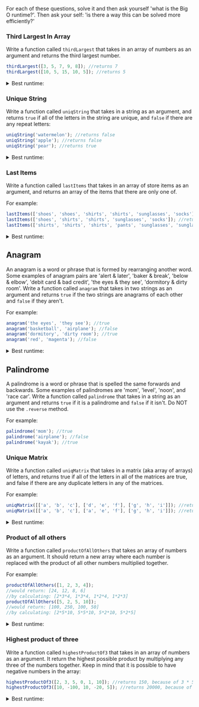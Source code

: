 For each of these questions, solve it and then ask yourself 'what is the Big O runtime?'. Then ask your self: 'is there a way this can be solved more efficiently?'

### Third Largest In Array
Write a function called `thirdLargest` that takes in an array of numbers as an argument and returns the third largest number.

```js
thirdLargest([3, 5, 7, 9, 8]); //returns 7
thirdLargest([10, 5, 15, 10, 5]); //returns 5
```

<details>
<summary> Best runtime: </summary>

This can be solved in O(n) runtime.

</details>

### Unique String
Write a function called `uniqString` that takes in a string as an argument, and returns `true` if all of the letters in the string are unique, and `false` if there are any repeat letters:

```js
uniqString('watermelon'); //returns false
uniqString('apple'); //returns false
uniqString('pear'); //returns true
```

<details>
	<summary> Best runtime: </summary>

  This can be solved in O(n) runtime.

</details>

### Last Items
Write a function called `lastItems` that takes in an array of store items as an argument, and returns an array of the items that there are only one of.

For example:

```js
lastItems(['shoes', 'shoes', 'shirts', 'shirts', 'sunglasses', 'socks']); //returns ['socks', 'sunglasses']
lastItems(['shoes', 'shirts', 'shirts', 'sunglasses', 'socks']); //returns ['shoes', 'socks', 'sunglasses']
lastItems(['shirts', 'shirts', 'shirts', 'pants', 'sunglasses', 'sunglasses', 'socks', 'socks', 'socks']); //returns ['pants']
```

<details>
	<summary> Best runtime: </summary>

  This can be solved in O(n) runtime.

</details>

## Anagram
An anagram is a word or phrase that is formed by rearranging another word. Some examples of anagram pairs are 'alert & later', 'baker & break', 'below & elbow', 'debit card & bad credit', 'the eyes & they see', 'dormitory & dirty room'. Write a function called `anagram` that takes in two strings as an argument and returns `true` if the two strings are anagrams of each other and `false` if they aren't.

For example:
```js
anagram('the eyes', 'they see'); //true
anagram('basketball', 'airplane'); //false
anagram('dormitory', 'dirty room'); //true
anagram('red', 'magenta'); //false
```
<details>
	<summary> Best runtime: </summary>

  This can be solved in O(n) runtime. Note that most sorting algorithms (including the `.sort` method) takes `O(n log n)` runtime, which is longer than O(n).

</details>

## Palindrome
A palindrome is a word or phrase that is spelled the same forwards and backwards. Some examples of palindromes are 'mom', 'level', 'noon', and 'race car'. Write a function called `palindrome` that takes in a string as an argument and returns `true` if it is a palindrome and `false` if it isn't. Do NOT use the `.reverse` method.

For example:
```js
palindrome('mom'); //true
palindrome('airplane'); //false
palindrome('kayak'); //true
```

### Unique Matrix
Write a function called `uniqMatrix` that takes in a matrix (aka array of arrays) of letters, and returns true if all of the letters in all of the matrices are true, and false if there are any duplicate letters in any of the matrices.

For example:
```js
uniqMatrix([['a', 'b', 'c'], ['d', 'e', 'f'], ['g', 'h', 'i']]); //returns true
uniqMatrix([['a', 'b', 'c'], ['a', 'e', 'f'], ['g', 'h', 'i']]); //returns false
```
<details>
	<summary> Best runtime: </summary>

  This can be solved in O(n^2) runtime.

</details>

### Product of all others
Write a function called `productOfAllOthers` that takes an array of numbers as an argument. It should return a new array where each number is replaced with the product of all other numbers multiplied together.

For example:
```js
productOfAllOthers([1, 2, 3, 4]);
//would return: [24, 12, 8, 6]
//by calculating: [2*3*4, 1*3*4, 1*2*4, 1*2*3]
productOfAllOthers([5, 2, 5, 10]);
//would return: [100, 250, 100, 50]
//by calculating: [2*5*10, 5*5*10, 5*2*10, 5*2*5]
```

<details>
	<summary> Best runtime: </summary>

  This can be solved in O(n) runtime.

</details>

### Highest product of three
Write a function called `highestProductOf3` that takes in an array of numbers as an argument. It return the highest possible product by multiplying any three of the numbers together. Keep in mind that it is possible to have negative numbers in the array:

```js
highestProductOf3([2, 3, 5, 0, 1, 10]); //returns 150, because of 3 * 5 * 10
highestProductOf3([10, -100, 10, -20, 5]); //returns 20000, because of -100 * -20 * 10
```

<details>
	<summary> Best runtime: </summary>

  This can be solved in O(n) runtime.

</details>
